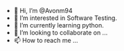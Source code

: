 - 👋 Hi, I’m @Avonm94
- 👀 I’m interested in Software Testing.
- 🌱 I’m currently learning python.
- 💞️ I’m looking to collaborate on ...
- 📫 How to reach me ...

<!---
Avonm94/Avonm94 is a ✨ special ✨ repository because its `README.md` (this file) appears on your GitHub profile.
You can click the Preview link to take a look at your changes.
--->
